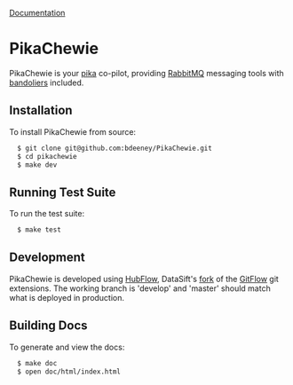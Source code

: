 [Documentation](https://pikachewie.readthedocs.org/)

PikaChewie
==========
PikaChewie is your [pika](https://pika.readthedocs.org/) co-pilot,
providing [RabbitMQ](http://www.rabbitmq.com/) messaging tools with
[bandoliers](http://www.angelfire.com/pa2/crash19/bandolier.html) included.

Installation
------------
To install PikaChewie from source:

```bash
  $ git clone git@github.com:bdeeney/PikaChewie.git
  $ cd pikachewie
  $ make dev
```

Running Test Suite
------------------
To run the test suite:

```bash
  $ make test
```

Development
-----------
[GitFlow]: http://nvie.com/posts/a-successful-git-branching-model/ "A successful Git branching model"
[HubFlow]: http://datasift.github.com/gitflow/GitFlowForGitHub.html "Using GitFlow With GitHub"

PikaChewie is developed using [HubFlow], DataSift's
[fork](https://github.com/datasift/gitflow) of the [GitFlow] git extensions.
The working branch is 'develop' and 'master' should match what is deployed
in production.

Building Docs
-------------
To generate and view the docs:

```bash
  $ make doc
  $ open doc/html/index.html
```
